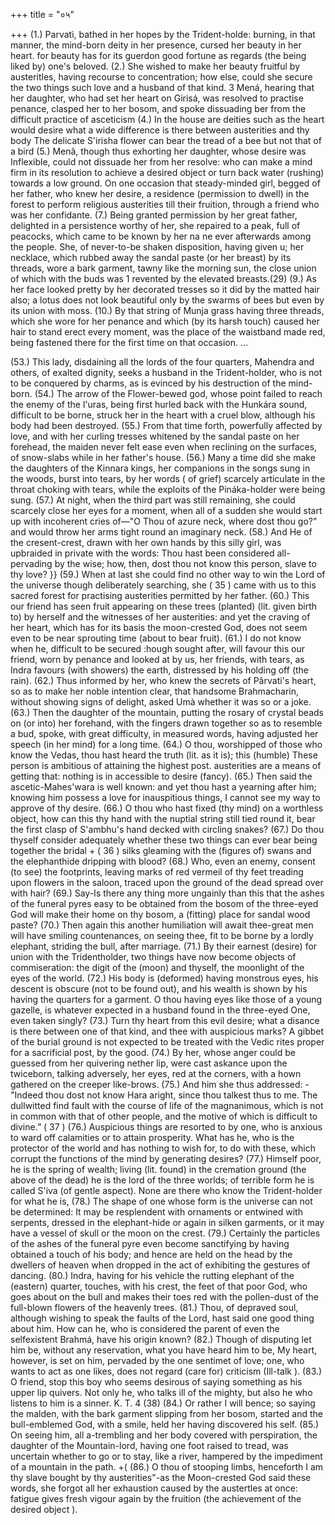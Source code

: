 +++
title = "०५"

+++
(1.) Parvati, bathed in her hopes by the Trident-holde: burning, in that manner, the mind-born deity in her presence, cursed her beauty in her heart. for beauty has for its guerdon good fortune as regards (the being liked by) one's beloved. 
(2.) She wished to make her beauty fruitful by austeritles, having recourse to concentration; how else, could she secure the two things such love and a husband of that kind. 
3 Mená, hearing that her daughter, who had set her heart on Girisá, was resolved to practise penance, clasped her to her bosom, and spoke dissuading ber from the difficult practice of asceticism 
(4.) In the house are deities such as the heart would desire what a wide difference is there between austerities and thy body The delicate S'irisha flower can bear the tread of a bee but not that of a bird 
(5.) Menâ, though thus exhorting her daughter, whose desire was Inflexible, could not dissuade her from her resolve: who can make a mind firm in its resolution to achieve a desired object or turn back water (rushing) towards a low ground. 
On one occasion that steady-minded girl, begged of her father, who knew her desire, a residence (permission to dwell) in the forest to perform religious austerities till their fruition, through a friend who was her confidante. 
(7.) Being granted permission by her great father, delighted in a persistence worthy of her, she repaired to a peak, full of peacocks, which came to be known by her na ne ever afterwards among the people. 
She, of never-to-be shaken disposition, having given u; her necklace, which rubbed away the sandal paste (or her breast) by its threads, wore a bark garment, tawny like the morning sun, the close union of which with the buds was 1 revented by the elevated breasts.(29) 
(9.) As her face looked pretty by her decorated tresses so it did by the matted hair also; a lotus does not look beautiful only by the swarms of bees but even by its union with moss. 
(10.) By that string of Munja grass having three threads, which she wore for her penance and which (by its harsh touch) caused her hair to stand erect every moment, was the place of the waistband made red, being fastened there for the first time on that occasion. 
…


(53.) This lady, disdaining all the lords of the four quarters, Mahendra and others, of exalted dignity, seeks a husband in the Trident-holder, who is not to be conquered by charms, as is evinced by his destruction of the mind-born. 
(54.) The arrow of the Flower-bewed god, whose point failed to reach the enemy of the l'uras, being first hurled back with the Hunkára sound, difficult to be borne, struck her in the heart with a cruel blow, although his body had been destroyed. 
(55.) From that time forth, powerfully affected by love, and with her curling tresses whitened by the sandal paste on her forehead, the maiden never felt ease even when reclining on the surfaces, of snow-slabs while in her father's 
house. 
(56.) Many a time did she make the daughters of the Kinnara kings, her companions in the songs sung in the woods, burst into tears, by her words ( of grief) scarcely articulate in the throat choking with tears, while the exploits of the Pináka-holder were being sung. 
(57.) At night, when the third part was still remaining, she could scarcely close her eyes for a moment, when all of a sudden she would start up with incoherent cries of—"O Thou of azure neck, where dost thou go?" and would throw her arms tight round an imaginary neck. 
(58.) 
And He of the cresent-crest, drawn with her own hands by this silly girl, was upbraided in private with the words: Thou hast been considered all-pervading by the wise; how, then, dost thou not know this person, slave to thy love? 
}} 
(59.) When at last she could find no other way to win the Lord of the universe though deliberately searching, she 
( 35 ) 
came with us to this sacred forest for practising austerities permitted by her father. 
(60.) 
This our friend has seen fruit appearing on these trees (planted) (lit. given birth to) by herself and the witnesses of her austerities: and yet the craving of her heart, which has for its basis the moon-crested God, does not seem even to be near sprouting time (about to bear fruit). 
(61.) 
I do not know when he, difficult to be secured :hough sought after, will favour this our friend, worn by penance and looked at by us, her friends, with tears, as Indra favours (with showers) the earth, distressed by his holding off (the rain). 
(62.) Thus informed by her, who knew the secrets of Pârvati's heart, so as to make her noble intention clear, that handsome Brahmacharin, without showing signs of delight, asked Umà whether it was so or a joke. 
(63.) Then the daughter of the mountain, putting the rosary of crystal beads on (or into) her forehand, with the fingers drawn together so as to resemble a bud, spoke, with great difficulty, in measured words, having adjusted her speech (in her mind) for a long time. 
(64.) O thou, worshipped of those who know the Vedas, thou hast heard the truth (lit. as it is); this (humble) These person is ambitious of attaining the highest post. austerities are a means of getting that: nothing is in accessible to desire (fancy). 
(65.) Then said the ascetic-Mahes'wara is well known: and yet thou hast a yearning after him; knowing him possess a love for inauspitious things, I cannot see my way to approve of thy desire. 
(66.) O thou who hast fixed (thy mind) on a worthless object, how can this thy hand with the nuptial string still tied round it, bear the first clasp of S'ambhu's hand decked with circling snakes? 
(67.) Do thou thyself consider adequately whether these two things can ever bear being together the bridal 
+ 
( 36 ) 
silks gleaming with the (figures of) swans and the elephanthide dripping with blood? 
(68.) Who, even an enemy, consent (to see) the footprints, leaving marks of red vermeil of thy feet treading upon flowers in the saloon, traced upon the ground of the dead spread over with hair? 
(69.) Say-Is there any thing more ungainly than this that the ashes of the funeral pyres easy to be obtained from the bosom of the three-eyed God will make their home on thy bosom, a (fitting) place for sandal wood paste? 
(70.) Then again this another humiliation will await thee-great men will have smiling countenances, on seeing thee, fit to be borne by a lordly elephant, striding the bull, after marriage. 
(71.) By their earnest (desire) for union with the Tridentholder, two things have now become objects of commiseration: the digit of the (moon) and thyself, the moonlight of the eyes of the world. 
(72.) His body is (deformed) having monstrous eyes, his descent is obscure (not to be found out), and his wealth is shown by his having the quarters for a garment. O thou having eyes like those of a young gazelle, is whatever expected in a husband found in the three-eyed One, even taken singly? 
(73.) 
Turn thy heart from this evil desire; what a disance is there between one of that kind, and thee with auspicious marks? A gibbet of the burial ground is not expected to be treated with the Vedic rites proper for a sacrificial post, by the good. 
(74.) By her, whose anger could be guessed from her quivering nether lip, were cast askance upon the twiceborn, talking adversely, her eyes, red at the corners, 
with a hown gathered on the creeper like-brows. 
(75.) And him she thus addressed: -"Indeed thou dost not know Hara aright, since thou talkest thus to me. The dullwitted find fault with the course of life of the magnanimous, which is not in common with that of other people, and the motive of which is difficult to divine.” 
( 37 ) 
(76.) Auspicious things are resorted to by one, who is anxious to ward off calamities or to attain prosperity. What has he, who is the protector of the world and has nothing to wish for, to do with these, which corrupt the functions of the mind by generating desires? 
(77.) Himself poor, he is the spring of wealth; living (lit. found) in the cremation ground (the above of the dead) he is the lord of the three worlds; of terrible form he is called S'iva (of gentle aspect). None are there who know the Trident-holder for what he is, 
(78.) The shape of one whose form is the universe can not be determined: It may be resplendent with ornaments or entwined with serpents, dressed in the elephant-hide or again in silken garments, or it may have a vessel of skull or the moon on the crest. 
(79.) Certainly the particles of the ashes of the funeral pyre even become sanctifying by having obtained a touch of his body; and hence are held on the head by the dwellers of heaven when dropped in the act of exhibiting the gestures of dancing. 
(80.) Indra, having for his vehicle the rutting elephant of the (eastern) quarter, touches, with his crest, the feet of that poor God, who goes about on the bull and makes their toes red with the pollen-dust of the full-blown flowers of the heavenly trees. 
(81.) Thou, of depraved soul, although wishing to speak the faults of the Lord, hast said one good thing about him. How can he, who is considered the parent of even the selfexistent Brahmá, have his origin known? 
(82.) Though of disputing let him be, without any reservation, what you have heard him to be, My heart, however, is set on him, pervaded by the one sentimet of love; one, who wants to act as one likes, does not regard (care for) criticism (Ill-talk ). 
(83.) O friend, stop this boy who seems desirous of saying something as his upper lip quivers. Not only he, who talks ill of the mighty, but also he who listens to him is a sinner. 
K. T. 4 
(38) 
(84.) Or rather I will bence; so saying the malden, with the bark garment slipping from her bosom, started and the bull-emblemed God, with a smile, held her having discovered his self. 
(85.) On seeing him, all a-trembling and her body covered with perspiration, the daughter of the Mountain-lord, having one foot raised to tread, was uncertain whether to go or to stay, like a river, hampered by the impediment of a mountain in the path. 
+( 
(86.) O thou of stooping limbs, henceforth I am thy slave bought by thy austerities"-as the Moon-crested God said these words, she forgot all her exhaustion caused by the austertles at once: fatigue gives fresh vigour again by the fruition (the achievement of the desired object ). 
